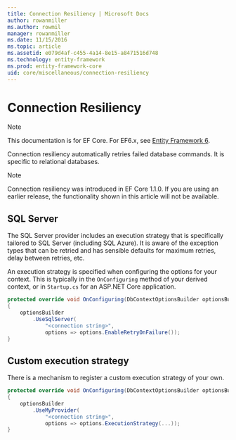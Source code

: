 ```yaml
---
title: Connection Resiliency | Microsoft Docs
author: rowanmiller
ms.author: rowmil
manager: rowanmiller
ms.date: 11/15/2016
ms.topic: article
ms.assetid: e079d4af-c455-4a14-8e15-a8471516d748
ms.technology: entity-framework
ms.prod: entity-framework-core 
uid: core/miscellaneous/connection-resiliency
---
```


# Connection Resiliency

> [!NOTE]
> This documentation is for EF Core. For EF6.x, see [Entity Framework 6](../../ef6/index.md).

Connection resiliency automatically retries failed database commands. It is specific to relational databases.

> [!NOTE]
> Connection resiliency was introduced in EF Core 1.1.0. If you are using an earlier release, the functionality shown in this article will not be available.

## SQL Server

The SQL Server provider includes an execution strategy that is specifically tailored to SQL Server (including SQL Azure). It is aware of the exception types that can be retried and has sensible defaults for maximum retries, delay between retries, etc.

An execution strategy is specified when configuring the options for your context. This is typically in the `OnConfiguring` method of your derived context, or in `Startup.cs` for an ASP.NET Core application.

```c#
protected override void OnConfiguring(DbContextOptionsBuilder optionsBuilder)
{
    optionsBuilder
        .UseSqlServer(
            "<connection string>",
            options => options.EnableRetryOnFailure());
}
```

## Custom execution strategy

There is a mechanism to register a custom execution strategy of your own.

```c#
protected override void OnConfiguring(DbContextOptionsBuilder optionsBuilder)
{
    optionsBuilder
        .UseMyProvider(
            "<connection string>",
            options => options.ExecutionStrategy(...));
}
```

